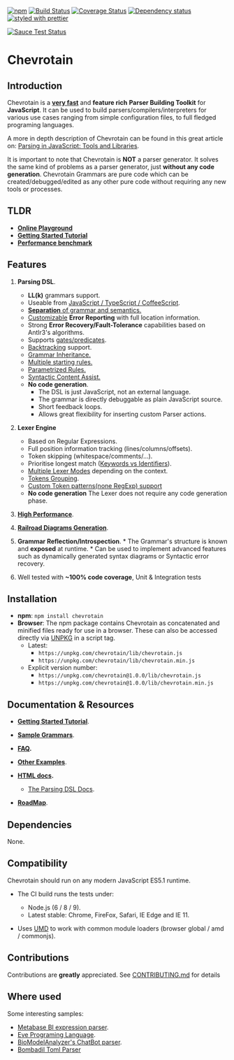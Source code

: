 [![npm](https://img.shields.io/npm/v/chevrotain.svg)](https://www.npmjs.com/package/chevrotain)
[![Build Status](https://travis-ci.org/SAP/chevrotain.svg?branch=master)](https://travis-ci.org/SAP/chevrotain)
[![Coverage Status](https://coveralls.io/repos/SAP/chevrotain/badge.svg?branch=master)](https://coveralls.io/r/SAP/chevrotain?branch=master)
[![Dependency status](https://img.shields.io/david/SAP/chevrotain.svg)](https://david-dm.org/SAP/chevrotain)
[![styled with prettier](https://img.shields.io/badge/styled_with-prettier-ff69b4.svg)](https://github.com/prettier/prettier)

[![Sauce Test Status](https://saucelabs.com/browser-matrix/shahars.svg)](https://saucelabs.com/u/shahars)


# Chevrotain

## Introduction
Chevrotain is a [**very fast**][benchmark] and **feature rich** **Parser Building Toolkit** for **JavaScript**.
It can be used to build parsers/compilers/interpreters for various use cases ranging from simple configuration files, 
to full fledged programing languages.

A more in depth description of Chevrotain can be found in this great article on: [Parsing in JavaScript: Tools and Libraries](https://tomassetti.me/parsing-in-javascript/#chevrotain).

It is important to note that Chevrotain is **NOT** a parser generator. It solves the same kind of problems as a parser generator, just **without any code generation**. Chevrotain Grammars are pure code which can be created/debugged/edited
as any other pure code without requiring any new tools or processes.

## TLDR
* [**Online Playground**](http://sap.github.io/chevrotain/playground/)
* **[Getting Started Tutorial](https://github.com/SAP/chevrotain/blob/master/docs/tutorial/)**
* [**Performance benchmark**][benchmark] 

## Features
  1. **Parsing DSL**.
      * **LL(k)** grammars support.  
      * Useable from [JavaScript / TypeScript / CoffeeScript][languages].
      * [**Separation** of grammar and semantics.][separation]
      * [Customizable][custom_errors] **Error Reporting** with full location information. 
      * Strong **Error Recovery/Fault-Tolerance** capabilities based on Antlr3's algorithms.
      * Supports [gates/predicates][gates].
      * [Backtracking][backtracking] support.
      * [Grammar Inheritance.][grammar_inheritance]
      * [Multiple starting rules.][starting_rules]
      * [Parametrized Rules.][parametrized_rules]
      * [Syntactic Content Assist.][content assist]
      * **No code generation**.
         * The DSL is just JavaScript, not an external language.
         * The grammar is directly debuggable as plain JavaScript source.
         * Short feedback loops.
         * Allows great flexibility for inserting custom Parser actions. 
   
  2.  **Lexer Engine** 
      * Based on Regular Expressions.
      * Full position information tracking (lines/columns/offsets).
      * Token skipping (whitespace/comments/...).
      * Prioritise longest match ([Keywords vs Identifiers][keywords_vs_idents]).
      * [Multiple Lexer Modes][lexer_modes] depending on the context.
      * [Tokens Grouping][lexer_groups].
      * [Custom Token patterns(none RegExp) support](docs/custom_token_patterns.md)
      * **No code generation** The Lexer does not require any code generation phase. 

  3. [**High Performance**][benchmark].
  
  4. [**Railroad Diagrams Generation**](https://github.com/SAP/chevrotain/tree/master/diagrams).

  5. **Grammar Reflection/Introspection**.
    * The Grammar's structure is known and **exposed** at runtime.
    * Can be used to implement advanced features such as dynamically generated syntax diagrams or Syntactic error recovery.
  
  6. Well tested with **~100% code coverage**, Unit & Integration tests
   
## Installation
* **npm**: ```npm install chevrotain```
* **Browser**:
  The npm package contains Chevrotain as concatenated and minified files ready for use in a browser.
  These can also be accessed directly via [UNPKG](https://unpkg.com/) in a script tag.
  - Latest:
    * ```https://unpkg.com/chevrotain/lib/chevrotain.js```
    * ```https://unpkg.com/chevrotain/lib/chevrotain.min.js``` 
  - Explicit version number:
    * ```https://unpkg.com/chevrotain@1.0.0/lib/chevrotain.js```
    * ```https://unpkg.com/chevrotain@1.0.0/lib/chevrotain.min.js```


## Documentation & Resources

* **[Getting Started Tutorial](https://github.com/SAP/chevrotain/blob/master/docs/tutorial/)**.

* **[Sample Grammars](https://github.com/SAP/chevrotain/blob/master/examples/grammars)**.

* **[FAQ](docs/faq.md).**
 
* **[Other Examples](https://github.com/SAP/chevrotain/blob/master/examples)**.

* **[HTML docs](http://sap.github.io/chevrotain/documentation).**
   * [The Parsing DSL Docs](http://sap.github.io/chevrotain/documentation/1_0_0/classes/_chevrotain_d_.parser.html#at_least_one).

* **[RoadMap](https://github.com/SAP/chevrotain/blob/master/docs/roadmap.md)**.
   
   
## Dependencies
None.


## Compatibility
Chevrotain should run on any modern JavaScript ES5.1 runtime. 
* The CI build runs the tests under: 
  * Node.js (6 / 8 / 9).
  * Latest stable: Chrome, FireFox, Safari, IE Edge and IE 11.
  
* Uses [UMD](https://github.com/umdjs/umd) to work with common module loaders (browser global / amd / commonjs).
  
  
## Contributions
Contributions are **greatly** appreciated.
See [CONTRIBUTING.md](./CONTRIBUTING.md) for details

## Where used
Some interesting samples:
* [Metabase BI expression parser][sample_metabase].
* [Eve Programing Language][sample_eve].
* [BioModelAnalyzer's ChatBot parser][sample_biomodel].
* [Bombadil Toml Parser][sample_bombadil]


[benchmark]: http://sap.github.io/chevrotain/performance/
[lexer_modes]: https://github.com/SAP/chevrotain/blob/master/examples/lexer/multi_mode_lexer/multi_mode_lexer.js
[lexer_groups]: https://github.com/SAP/chevrotain/blob/master/examples/lexer/token_groups/token_groups.js
[keywords_vs_idents]: https://github.com/SAP/Chevrotain/blob/master/examples/lexer/keywords_vs_identifiers/keywords_vs_identifiers.js
[gates]: https://github.com/SAP/chevrotain/blob/master/examples/parser/predicate_lookahead/predicate_lookahead.js
[grammar_inheritance]: https://github.com/SAP/chevrotain/blob/master/examples/parser/versioning/versioning.js
[starting_rules]: https://github.com/SAP/chevrotain/blob/master/examples/parser/multi_start_rules/multi_start_rules.js
[parametrized_rules]: https://github.com/SAP/chevrotain/blob/master/examples/parser/parametrized_rules/parametrized.js
[content assist]: https://github.com/SAP/chevrotain/blob/master/docs/syntactic_content_assist.md
[separation]: https://github.com/SAP/chevrotain/blob/master/examples/grammars/calculator/calculator_pure_grammar.js
[custom_errors]: https://github.com/SAP/chevrotain/blob/master/examples/parser/custom_errors/custom_errors.js
[sample_metabase]: https://github.com/metabase/metabase/blob/136dfb17954f4e4302b3bf2fee99ff7b7b12fd7c/frontend/src/metabase/lib/expressions/parser.js
[sample_eve]: https://github.com/witheve/Eve/blob/master/src/parser/parser.ts
[sample_biomodel]: https://github.com/Microsoft/BioModelAnalyzer/blob/master/ChatBot/src/NLParser/NLParser.ts
[sample_bombadil]: https://github.com/sgarciac/bombadil/blob/master/src/parser.ts
[languages]: https://github.com/SAP/chevrotain/tree/master/examples/implementation_languages
[backtracking]: https://github.com/SAP/chevrotain/blob/master/examples/parser/backtracking/backtracking.js
